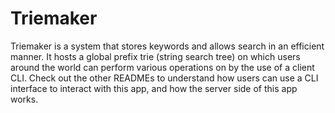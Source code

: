 # Triemaker

Triemaker is a system that stores keywords and allows search in an efficient manner. It hosts a global prefix trie (string search tree) on which users around the world can perform various operations on by the use of a client CLI. Check out the other READMEs to understand how users can use a CLI interface to interact with this app, and how the server side of this app works.
